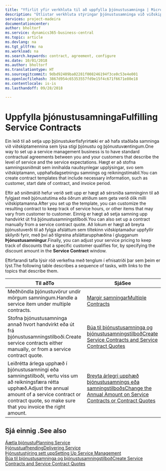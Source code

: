 ```yaml
---
title: "Yfirlit yfir verkhluta til að uppfylla þjónustusamninga | Microsoft Docs"
description: "Útlistar verkhluta stýringar þjónustusamninga við viðskiptamenn."
services: project-madeira
documentationcenter: 
author: bholtorf
ms.service: dynamics365-business-central
ms.topic: article
ms.devlang: na
ms.tgt_pltfrm: na
ms.workload: na
ms.search.keywords: contract, agreement, configure
ms.date: 10/01/2018
ms.author: bholtorf
ms.translationtype: HT
ms.sourcegitcommit: 9dbd92409ba02281f008246194f3ce0c53e4e001
ms.openlocfilehash: 3867d954c65353557fd9e15f4c671f6671e80e18
ms.contentlocale: is-is
ms.lasthandoff: 09/28/2018

---
```

# <a name="fulfilling-service-contracts"></a><span data-ttu-id="7756b-103">Uppfylla þjónustusamninga</span><span class="sxs-lookup"><span data-stu-id="7756b-103">Fulfilling Service Contracts</span></span> 
<span data-ttu-id="7756b-104">Ein leið til að setja upp þjónustukerfisfyrirtæki er að hafa staðlaða samninga við viðskiptamennina sem lýsa stigi þjónustu og þjónustuvæntingum.</span><span class="sxs-lookup"><span data-stu-id="7756b-104">One way to set up a service management business is to have standard contractual agreements between you and your customers that describe the level of service and the service expectations.</span></span> <span data-ttu-id="7756b-105">Hægt er að stofna samningssniðmát sem innihalda nauðsynlegar upplýsingar, svo sem viðskiptamann, upphafsdagsetningu samnings og reikningstímabil.</span><span class="sxs-lookup"><span data-stu-id="7756b-105">You can create contract templates that include necessary information, such as customer, start date of contract, and invoice period.</span></span>  
  
<span data-ttu-id="7756b-106">Eftir að sniðmátið hefur verið sett upp er hægt að sérsníða samninginn til að fylgjast með þjónustutíma eða öðrum atriðum sem geta verið ólík milli viðskiptamanna.</span><span class="sxs-lookup"><span data-stu-id="7756b-106">After you set up the template, you can customize the resulting contract to keep track of service hours, or other items that may vary from customer to customer.</span></span> <span data-ttu-id="7756b-107">Einnig er hægt að setja samning upp handvirkt út frá þjónustusamningstilboði.</span><span class="sxs-lookup"><span data-stu-id="7756b-107">You can also set up a contract manually from a service contract quote.</span></span> <span data-ttu-id="7756b-108">Að lokum er hægt að breyta þjónustuverði til að fylgja afsláttum sem tiltekinn viðskiptamaður uppfyllir skilyrði fyrir, með því að tilgreina afsláttarupphæðina í glugganum **Þjónustusamningur**.</span><span class="sxs-lookup"><span data-stu-id="7756b-108">Finally, you can adjust your service pricing to keep track of discounts that a specific customer qualifies for, by specifying the discount amount in the **Service Contract** window.</span></span>  

<span data-ttu-id="7756b-109">Eftirfarandi tafla lýsir röð verkefna með tenglum í efnisatriði þar sem þeim er lýst.</span><span class="sxs-lookup"><span data-stu-id="7756b-109">The following table describes a sequence of tasks, with links to the topics that describe them.</span></span>   
  
|<span data-ttu-id="7756b-110">**Til að**</span><span class="sxs-lookup"><span data-stu-id="7756b-110">**To**</span></span>|<span data-ttu-id="7756b-111">**Sjá**</span><span class="sxs-lookup"><span data-stu-id="7756b-111">**See**</span></span>|  
|------------|-------------|  
|<span data-ttu-id="7756b-112">Meðhöndla þjónustuvörur undir mörgum samningum.</span><span class="sxs-lookup"><span data-stu-id="7756b-112">Handle a service item under multiple contracts.</span></span> | [<span data-ttu-id="7756b-113">Margir samningar</span><span class="sxs-lookup"><span data-stu-id="7756b-113">Multiple Contracts</span></span>](service-multiple-contracts.md)|  
|<span data-ttu-id="7756b-114">Stofna þjónustusamninga annað hvort handvirkt eða út frá þjónustusamningstilboði.</span><span class="sxs-lookup"><span data-stu-id="7756b-114">Create service contracts either manually, or from a service contract quote.</span></span>| [<span data-ttu-id="7756b-115">Búa til þjónustusamninga og þjónustusamningstilboð</span><span class="sxs-lookup"><span data-stu-id="7756b-115">Create Service Contracts and Service Contract Quotes</span></span>](service-how-to-create-service-contracts-and-service-contract-quotes.md)|
|<span data-ttu-id="7756b-116">Leiðrétta árlega upphæð í þjónustusamningi eða samningstilboði, vertu viss um að reikningsfæra rétta upphæð.</span><span class="sxs-lookup"><span data-stu-id="7756b-116">Adjust the annual amount of a service contract or contract quote, so make sure that you invoice the right amount.</span></span>|[<span data-ttu-id="7756b-117">Breyta árlegri upphæð þjónustusamnings eða samningstilboðs</span><span class="sxs-lookup"><span data-stu-id="7756b-117">Change the Annual Amount on Service Contracts or Contract Quotes</span></span>](service-how-to-change-the-annual-amount-on-service-contracts-or-contract-quotes.md)|

## <a name="see-also"></a><span data-ttu-id="7756b-118">Sjá einnig .</span><span class="sxs-lookup"><span data-stu-id="7756b-118">See also</span></span>
[<span data-ttu-id="7756b-119">Áætla þjónustu</span><span class="sxs-lookup"><span data-stu-id="7756b-119">Planning Service</span></span>](service-plan-service.md)  
[<span data-ttu-id="7756b-120">Þjónustuafhending</span><span class="sxs-lookup"><span data-stu-id="7756b-120">Delivering Service</span></span>](service-deliver-service.md)  
[<span data-ttu-id="7756b-121">Þjónustustýring sett upp</span><span class="sxs-lookup"><span data-stu-id="7756b-121">Setting Up Service Management</span></span>](service-setup-service.md)  
[<span data-ttu-id="7756b-122">Búa til þjónustusamninga og þjónustusamningstilboð</span><span class="sxs-lookup"><span data-stu-id="7756b-122">Create Service Contracts and Service Contract Quotes</span></span>](service-how-to-create-service-contracts-and-service-contract-quotes.md)  

